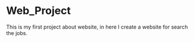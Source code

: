 # Web_Project
This is my first project about website, in here I create a website for search the jobs.

